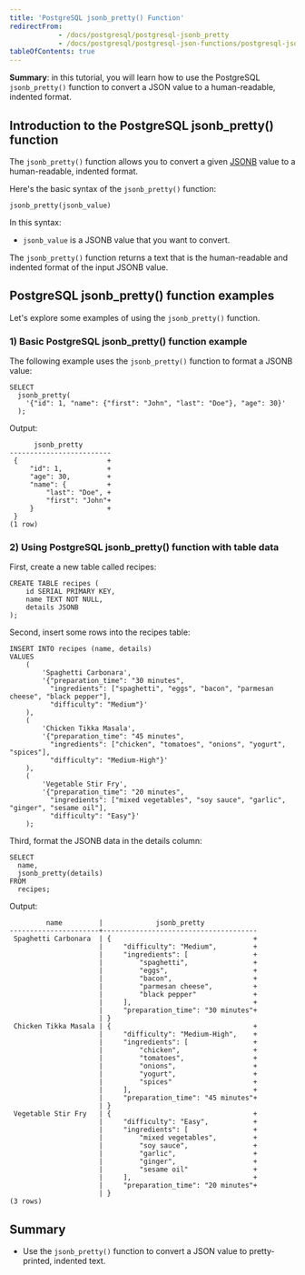 ```yaml
---
title: 'PostgreSQL jsonb_pretty() Function'
redirectFrom:
            - /docs/postgresql/postgresql-jsonb_pretty 
            - /docs/postgresql/postgresql-json-functions/postgresql-jsonb_pretty
tableOfContents: true
---
```



**Summary**: in this tutorial, you will learn how to use the PostgreSQL `jsonb_pretty()` function to convert a JSON value to a human-readable, indented format.

## Introduction to the PostgreSQL jsonb_pretty() function

The `jsonb_pretty()` function allows you to convert a given [JSONB](/docs/postgresql/postgresql-json) value to a human-readable, indented format.

Here's the basic syntax of the `jsonb_pretty()` function:

```
jsonb_pretty(jsonb_value)
```

In this syntax:

- `jsonb_value` is a JSONB value that you want to convert.

The `jsonb_pretty()` function returns a text that is the human-readable and indented format of the input JSONB value.

## PostgreSQL jsonb_pretty() function examples

Let's explore some examples of using the `jsonb_pretty()` function.

### 1) Basic PostgreSQL jsonb_pretty() function example

The following example uses the `jsonb_pretty()` function to format a JSONB value:

```
SELECT
  jsonb_pretty(
    '{"id": 1, "name": {"first": "John", "last": "Doe"}, "age": 30}'
  );
```

Output:

```
      jsonb_pretty
-------------------------
 {                      +
     "id": 1,           +
     "age": 30,         +
     "name": {          +
         "last": "Doe", +
         "first": "John"+
     }                  +
 }
(1 row)
```

### 2) Using PostgreSQL jsonb_pretty() function with table data

First, create a new table called recipes:

```
CREATE TABLE recipes (
    id SERIAL PRIMARY KEY,
    name TEXT NOT NULL,
    details JSONB
);
```

Second, insert some rows into the recipes table:

```
INSERT INTO recipes (name, details)
VALUES
    (
        'Spaghetti Carbonara',
        '{"preparation_time": "30 minutes",
          "ingredients": ["spaghetti", "eggs", "bacon", "parmesan cheese", "black pepper"],
          "difficulty": "Medium"}'
    ),
    (
        'Chicken Tikka Masala',
        '{"preparation_time": "45 minutes",
          "ingredients": ["chicken", "tomatoes", "onions", "yogurt", "spices"],
          "difficulty": "Medium-High"}'
    ),
    (
        'Vegetable Stir Fry',
        '{"preparation_time": "20 minutes",
          "ingredients": ["mixed vegetables", "soy sauce", "garlic", "ginger", "sesame oil"],
          "difficulty": "Easy"}'
    );
```

Third, format the JSONB data in the details column:

```
SELECT
  name,
  jsonb_pretty(details)
FROM
  recipes;
```

Output:

```
         name         |             jsonb_pretty
----------------------+--------------------------------------
 Spaghetti Carbonara  | {                                   +
                      |     "difficulty": "Medium",         +
                      |     "ingredients": [                +
                      |         "spaghetti",                +
                      |         "eggs",                     +
                      |         "bacon",                    +
                      |         "parmesan cheese",          +
                      |         "black pepper"              +
                      |     ],                              +
                      |     "preparation_time": "30 minutes"+
                      | }
 Chicken Tikka Masala | {                                   +
                      |     "difficulty": "Medium-High",    +
                      |     "ingredients": [                +
                      |         "chicken",                  +
                      |         "tomatoes",                 +
                      |         "onions",                   +
                      |         "yogurt",                   +
                      |         "spices"                    +
                      |     ],                              +
                      |     "preparation_time": "45 minutes"+
                      | }
 Vegetable Stir Fry   | {                                   +
                      |     "difficulty": "Easy",           +
                      |     "ingredients": [                +
                      |         "mixed vegetables",         +
                      |         "soy sauce",                +
                      |         "garlic",                   +
                      |         "ginger",                   +
                      |         "sesame oil"                +
                      |     ],                              +
                      |     "preparation_time": "20 minutes"+
                      | }
(3 rows)
```

## Summary

- Use the `jsonb_pretty()` function to convert a JSON value to pretty-printed, indented text.
